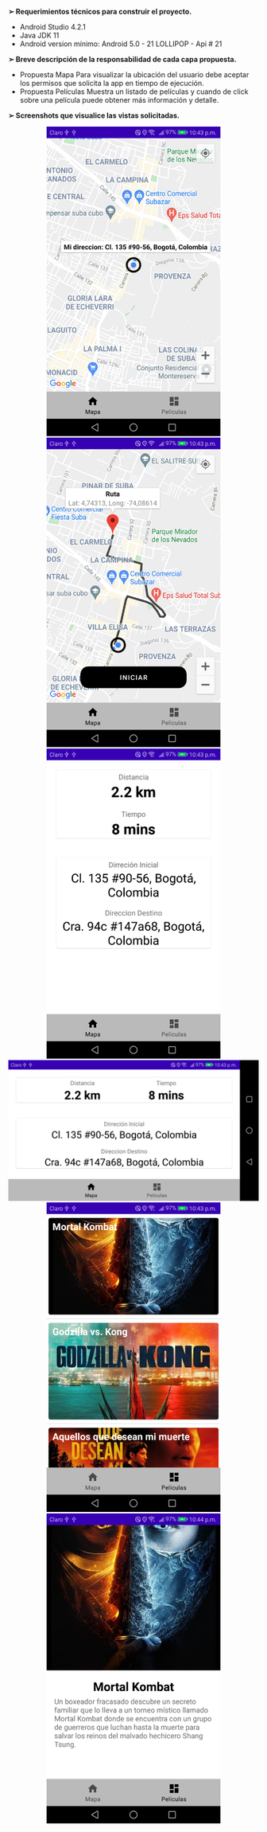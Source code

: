 
**➢ Requerimientos técnicos para construir el proyecto.**
* Android Studio 4.2.1
* Java JDK 11
* Android version mínimo: Android 5.0 - 21 LOLLIPOP - Api # 21

**➢ Breve descripción de la responsabilidad de cada capa propuesta.**

* Propuesta Mapa
  Para visualizar la ubicación del usuario debe aceptar los permisos que solicita la app en tiempo de ejecución.
* Propuesta Películas
  Muestra un listado de películas y cuando de click sobre una película puede obtener más información y detalle.

**➢ Screenshots que visualice las vistas solicitadas.**
<!-- ![Screenshot](imagenes/uno.png) -->
<p align="center">
  <img src="imagenes/1Home.png" width="350" title="Home">
  <img src="imagenes/2Home_draw.png" width="350" title="Draw">
  <img src="imagenes/3Mapa_portrait.png" width="350" title="Portrait">
  <img src="imagenes/4Mapa_landscape.png" width="550" title="LandScape">
  <img src="imagenes/5Pelicula_lista.png" width="350" title="Listado peliculas">
  <img src="imagenes/6Pelicula_detalle.png" width="350" title="Peliculas detalle">
</p>
